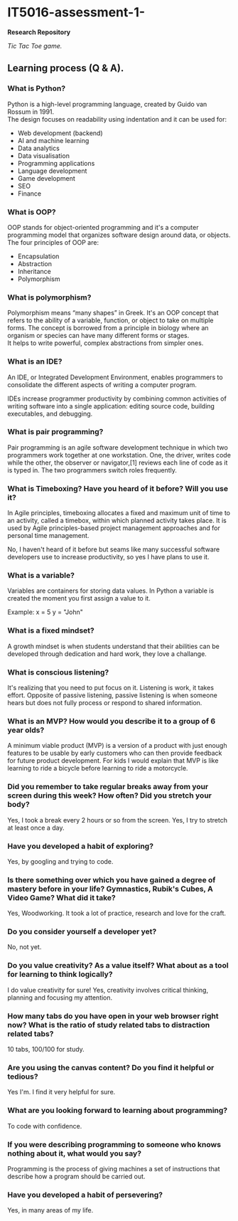 # IT5016-assessment-1-
**Research Repository**
 
*Tic Tac Toe game.*

## Learning process (Q & A).

### What is Python?
Python is a high-level programming language, 
created by Guido van Rossum in 1991.                                                                                                        
The design focuses on readability using indentation
and it can be used for:

* Web development (backend)
* AI and machine learning 
* Data analytics
* Data visualisation
* Programming applications 
* Language development
* Game development
* SEO
* Finance 
 


### What is OOP?
OOP stands for object-oriented programming and it's a computer programming model that organizes software design around data, or objects.      
The four principles of OOP are:

* Encapsulation
* Abstraction
* Inheritance
* Polymorphism

### What is polymorphism?
Polymorphism means “many shapes” in Greek.  It's an OOP concept that refers to the ability of a variable, function, or object to take on multiple forms.             The concept is borrowed from a principle in biology where an organism or species can have many different forms or stages.       
It helps to write powerful, complex abstractions from simpler ones.
 
### What is an IDE?
An IDE, or Integrated Development Environment, enables programmers to consolidate the different aspects of writing a computer program.

IDEs increase programmer productivity by combining common activities of writing software into a single application: editing source code, building executables, and debugging.

### What is pair programming?
Pair programming is an agile software development technique in which two programmers work together at one workstation. One, the driver, writes code while the other, the observer or navigator,[1] reviews each line of code as it is typed in. The two programmers switch roles frequently.

### What is Timeboxing? Have you heard of it before? Will you use it?
In Agile principles, timeboxing allocates a fixed and maximum unit of time to an activity, called a timebox, within which planned activity takes place. It is used by Agile principles-based project management approaches and for personal time management.

No, I haven't heard of it before but seams like many successful software developers use to increase productivity, so yes I have plans to use it.

### What is a variable?
Variables are containers for storing data values.
In Python a variable is created the moment you first assign a value to it.

Example:
x = 5
y = "John"

### What is a fixed mindset?
A growth mindset is when students understand that their abilities can be developed through dedication and hard work, they love a challange.

### What is conscious listening?
It's realizing that you need to put focus on it. Listening is work, it takes effort.
Opposite of passive listening, passive listening is when someone hears but does not fully process or respond to shared information.

### What is an MVP? How would you describe it to a group of 6 year olds?
A minimum viable product (MVP) is a version of a product with just enough features to be usable by early customers who can then provide feedback for future product development.
For kids I would explain that MVP is like learning to ride a bicycle before learning to ride a motorcycle.

### Did you remember to take regular breaks away from your screen during this week? How often? Did you stretch your body?
Yes, I took a break every 2 hours or so from the screen. 
Yes, I try to stretch at least once a day.

### Have you developed a habit of exploring?
Yes, by googling and trying to code.

### Is there something over which you have gained a degree of mastery before in your life? Gymnastics, Rubik's Cubes, A Video Game? What did it take?
Yes, Woodworking. It took a lot of practice, research and love for the craft.

### Do you consider yourself a developer yet?
No, not yet.
                                           
### Do you value creativity? As a value itself? What about as a tool for learning to think logically?
I do value creativity for sure! Yes, creativity involves critical thinking, planning and focusing my attention.

### How many tabs do you have open in your web browser right now? What is the ratio of study related tabs to distraction related tabs?
10 tabs, 100/100 for study.

### Are you using the canvas content? Do you find it helpful or tedious?
Yes I'm. I find it very helpful for sure.

### What are you looking forward to learning about programming?
To code with confidence.

### If you were describing programming to someone who knows nothing about it, what would you say?
Programming is the process of giving machines a set of instructions that describe how a program should be carried out.

### Have you developed a habit of persevering?
Yes, in many areas of my life.





